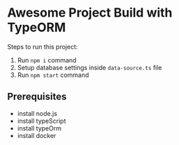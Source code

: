 # Awesome Project Build with TypeORM

Steps to run this project:

1. Run `npm i` command
2. Setup database settings inside `data-source.ts` file
3. Run `npm start` command

## Prerequisites

- install node.js
- install typeScript
- install typeOrm
- install docker
